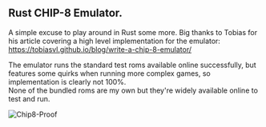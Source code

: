 ## Rust CHIP-8 Emulator.
A simple excuse to play around in Rust some more.
Big thanks to Tobias for his article covering a high level implementation for the emulator: https://tobiasvl.github.io/blog/write-a-chip-8-emulator/

The emulator runs the standard test roms available online successfully, but features some quirks when running more complex games, so implementation is clearly not 100%. \
None of the bundled roms are my own but they're widely available online to test and run.

![Chip8-Proof](https://github.com/user-attachments/assets/6ef2da58-d73f-416f-8146-7744ab2912f0)

